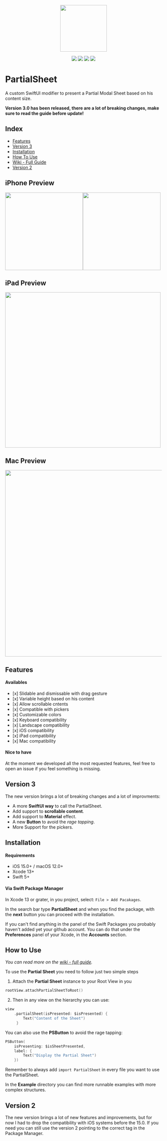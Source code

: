 <p align="center">
  <img width="150" src="https://user-images.githubusercontent.com/11211914/80854827-92824400-8c7e-11ea-898f-7232aaaf69ed.png">
</p>
<p align="center">
     <img src="https://img.shields.io/github/license/AndreaMiotto/PartialSheet">
    <img src="https://img.shields.io/github/v/release/andreamiotto/PartialSheet">
    <img src="https://img.shields.io/github/stars/andreamiotto/PartialSheet">
    <img src="https://img.shields.io/github/last-commit/AndreaMiotto/PartialSheet">
</p>

# PartialSheet

A custom SwiftUI modifier to present a Partial Modal Sheet based on his content size.

**Version 3.0 has been released, there are a lot of breaking changes, make sure to read the guide before update!**

## Index

- [Features](#features)
- [Version 3](#version-3)
- [Installation](#installation)
- [How To Use](#how-to-use)
- [Wiki - Full Guide](https://github.com/AndreaMiotto/PartialSheet/wiki)
- [Version 2](#version-2)


## iPhone Preview

<img src="https://user-images.githubusercontent.com/11211914/68700576-6c100580-0585-11ea-847b-99f0450311a4.gif" width="250"><img src="https://user-images.githubusercontent.com/11211914/68700574-6c100580-0585-11ea-9727-8a02ec36b118.gif" width="250">

## iPad Preview
<img src="https://user-images.githubusercontent.com/11211914/79673521-af019380-821d-11ea-82f5-49d75e83d7c0.png" width="500">

## Mac Preview
<img src="https://user-images.githubusercontent.com/11211914/79673482-7eb9f500-821d-11ea-93e0-60fc32e554ee.png" width="600">


## Features

#### Availables
- \[x] Slidable and dismissable with drag gesture
- \[x] Variable height based on his content
- \[x] Allow scrollable cntents
- \[x] Compatible with pickers
- \[x] Customizable colors
- \[x] Keyboard compatibility
- \[x] Landscape compatibility
- \[x] iOS compatibility
- \[x] iPad compatibility
- \[x] Mac compatibility

#### Nice to have
At the moment we developed all the most requested features, feel free to open an issue if you feel something is missing.

## Version 3
The new version brings a lot of breaking changes and a lot of improvments:
- A more **SwiftUI way** to call the PartialSheet.
- Add support to **scrollable content**.
- Add support to **Material** effect.
- A new **Button** to avoid the *rage tapping*.
- More Support for the pickers.

## Installation

#### Requirements
- iOS 15.0+ / macOS 12.0+
- Xcode 13+
- Swift 5+

#### Via Swift Package Manager

In Xcode 13 or grater, in you project, select: `File > Add Pacakages`.

In the search bar type **PartialSheet** and when you find the package, with the **next** button you can proceed with the installation.

If you can't find anything in the panel of the Swift Packages you probably haven't added yet your github account.
You can do that under the **Preferences** panel of your Xcode, in the **Accounts** section.

##  How to Use

*You can read more on the [wiki - full guide](https://github.com/AndreaMiotto/PartialSheet/wiki).*

To use the **Partial Sheet** you need to follow just two simple steps

1. Attach the **Partial Sheet** instance to your Root View in you
```Swift
rootView.attachPartialSheetToRoot()
```
2. Then in any view on the hierarchy you can use:

```Swift
view
    .partialSheet(isPresented: $isPresented) {
        Text("Content of the Sheet")
     }
```

You can also use the **PSButton** to avoid the rage tapping:
```Swift
PSButton(
    isPresenting: $isSheetPresented,
    label: {
        Text("Display the Partial Sheet")
    })
```

Remember to always add `import PartialSheet` in every file you want to use the PartialSheet.

In the **Example** directory you can find more runnable examples with more complex structures.

## Version 2
The new version brings a lot of new features and improvements, but for now I had to drop the compatibility with iOS systems before the 15.0. If you need you can still use the version 2 pointing to the correct tag in the Package Manager.
